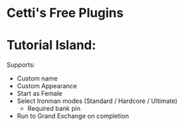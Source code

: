 # Cetti's Free Plugins

# Tutorial Island:
Supports:
- Custom name
- Custom Appearance
- Start as Female
- Select Ironman modes (Standard / Hardcore / Ultimate)
  - Required bank pin 
- Run to Grand Exchange on completion
